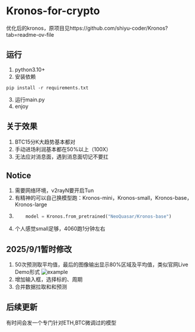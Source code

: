 # Kronos-for-crypto
优化后的kronos，原项目见https://github.com/shiyu-coder/Kronos?tab=readme-ov-file
## 运行
1. python3.10+
2. 安装依赖
```Shell
pip install -r requirements.txt
```
3. 运行main.py
4. enjoy
## 关于效果
1. BTC15分K大趋势基本都对
2. 手动进场利润基本都在50%以上（100X）
3. 无法应对消息面，遇到消息面切记不要扛
## Notice
1. 需要网络环境，v2rayN要开启Tun
2. 有精神的可以自己换模型跑：Kronos-mini，Kronos-small，Kronos-base，Kronos-large
3. ```Python
       model = Kronos.from_pretrained("NeoQuasar/Kronos-base")
   ```
4. 个人感觉small足够，4060跑1分钟左右
## 2025/9/1暂时修改
1. 50次预测取平均值，最后的图像输出显示80%区域及平均值，类似官网Live Demo形式
![example](https://github.com/yaohongrui/Kronos-for-crypto/blob/main/example.png)
2. 增加输入框，选择标的、周期
3. 合并数据拉取和和预测
## 后续更新
有时间会发一个专门针对ETH,BTC微调过的模型
